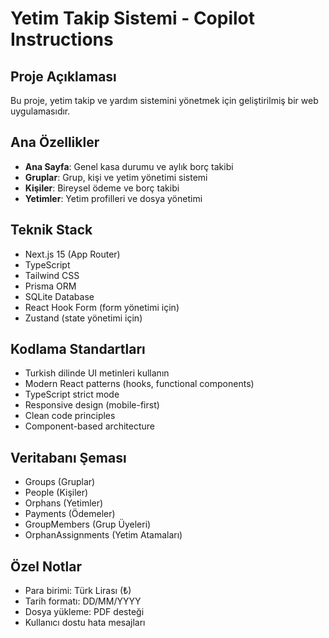 # Yetim Takip Sistemi - Copilot Instructions

<!-- Use this file to provide workspace-specific custom instructions to Copilot. For more details, visit https://code.visualstudio.com/docs/copilot/copilot-customization#_use-a-githubcopilotinstructionsmd-file -->

## Proje Açıklaması
Bu proje, yetim takip ve yardım sistemini yönetmek için geliştirilmiş bir web uygulamasıdır.

## Ana Özellikler
- **Ana Sayfa**: Genel kasa durumu ve aylık borç takibi
- **Gruplar**: Grup, kişi ve yetim yönetimi sistemi
- **Kişiler**: Bireysel ödeme ve borç takibi
- **Yetimler**: Yetim profilleri ve dosya yönetimi

## Teknik Stack
- Next.js 15 (App Router)
- TypeScript
- Tailwind CSS
- Prisma ORM
- SQLite Database
- React Hook Form (form yönetimi için)
- Zustand (state yönetimi için)

## Kodlama Standartları
- Turkish dilinde UI metinleri kullanın
- Modern React patterns (hooks, functional components)
- TypeScript strict mode
- Responsive design (mobile-first)
- Clean code principles
- Component-based architecture

## Veritabanı Şeması
- Groups (Gruplar)
- People (Kişiler) 
- Orphans (Yetimler)
- Payments (Ödemeler)
- GroupMembers (Grup Üyeleri)
- OrphanAssignments (Yetim Atamaları)

## Özel Notlar
- Para birimi: Türk Lirası (₺)
- Tarih formatı: DD/MM/YYYY
- Dosya yükleme: PDF desteği
- Kullanıcı dostu hata mesajları
